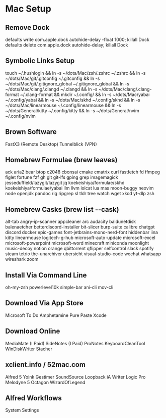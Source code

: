 # Mac Setup

## Remove Dock

defaults write com.apple.dock autohide-delay -float 1000; killall Dock
defaults delete com.apple.dock autohide-delay; killall Dock

## Symbolic Links Setup

touch ~/.hushlogin &&
ln -s ~/dots/Mac/zsh/.zshrc ~/.zshrc &&
ln -s ~/dots/Mac/git/.gitconfig ~/.gitconfig &&
ln -s ~/dots/Mac/git/.gitignore_global ~/.gitignore_global &&
ln -s ~/dots/Mac/clang/.clangd ~/.clangd &&
ln -s ~/dots/Mac/clang/.clang-format ~/.clang-format &&
mkdir ~/.config/ &&
ln -s ~/dots/Mac/yabai ~/.config/yabai &&
ln -s ~/dots/Mac/skhd ~/.config/skhd &&
ln -s ~/dots/Mac/linearmouse ~/.config/linearmouse &&
ln -s ~/dots/General/kitty ~/.config/kitty &&
ln -s ~/dots/General/nvim ~/.config/nvim

## Brown Software

FastX3 (Remote Desktop)
Tunnelblick (VPN)

## Homebrew Formulae (brew leaves)

ack
aria2
bear
btop
c2048
cbonsai
cmake
cmatrix
curl
fastfetch
fd
ffmpeg
figlet
fortune
fzf
gh
git
git-lfs
gping
grep
imagemagick
jesseduffield/lazygit/lazygit
jq
koekeishiya/formulae/skhd
koekeishiya/formulae/yabai
llm
llvm
lolcat
lua
mas
moon-buggy
neovim
node
openjdk
pandoc
rig
ripgrep
sl
tldr
tree
watch
wget
xkcd
yt-dlp
zsh

## Homebrew Casks (brew list --cask)

alt-tab
angry-ip-scanner
appcleaner
arc
audacity
baidunetdisk
balenaetcher
betterdiscord-installer
bit-slicer
burp-suite
calibre
chatgpt
discord
docker
epic-games
font-jetbrains-mono-nerd-font
hiddenbar
iina
kitty
linearmouse
logitech-g-hub
microsoft-auto-update
microsoft-excel
microsoft-powerpoint
microsoft-word
minecraft
miniconda
moonlight
music-decoy
notion
orange
qbittorrent
qflipper
selfcontrol
slack
spotify
steam
tetrio
the-unarchiver
ubersicht
visual-studio-code
wechat
whatsapp
wireshark
zoom

## Install Via Command Line

oh-my-zsh
powerlevel10k
simple-bar
ani-cli
mov-cli

## Download Via App Store

Microsoft To Do
Amphetamine
Pure Paste
Xcode

## Download Online

MediaMate (I Paid)
SideNotes (I Paid)
ProNotes
KeyboardCleanTool
WinDiskWriter
Stacher

## xclient.info / 52mac.com

Alfred 5
Yoink
Gestimer
SoundSource
Loopback
iA Writer
Logic Pro
Melodyne 5
Octagon
WizardOfLegend

## Alfred Workflows

System Settings
